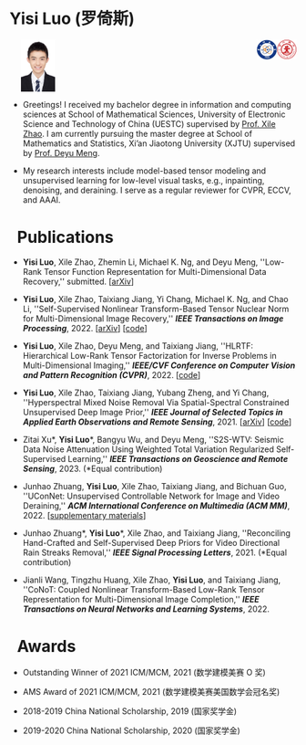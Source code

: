 Yisi Luo (罗倚斯)
======

&nbsp;&nbsp;&nbsp;&nbsp;&nbsp;<img src="me.jpg" width="12%" align="center"><img src="xtju.jpg" width="6.8%" align="right">&nbsp;&nbsp;&nbsp;&nbsp;&nbsp;<img src="uestc4.jpg" width="7%" align="right">

- Greetings! I received my bachelor degree in information and computing sciences at School of Mathematical Sciences, University of Electronic Science and Technology of China (UESTC) supervised by [Prof. Xile Zhao](https://zhaoxile.github.io). I am currently pursuing the master degree at School of Mathematics and Statistics, Xi’an Jiaotong University (XJTU) supervised by [Prof. Deyu Meng](https://gr.xjtu.edu.cn/en/web/dymeng).

- My research interests include model-based tensor modeling and unsupervised learning for low-level visual tasks, e.g., inpainting, denoising, and deraining. I serve as a regular reviewer for CVPR, ECCV, and AAAI.

&nbsp;&nbsp;Publications
======
- **Yisi Luo**, Xile Zhao, Zhemin Li, Michael K. Ng, and Deyu Meng, ''Low-Rank Tensor Function Representation for Multi-Dimensional Data Recovery,'' submitted. [<a href="https://arxiv.org/abs/2212.00262">arXiv</a>]

- **Yisi Luo**, Xile Zhao, Taixiang Jiang, Yi Chang, Michael K. Ng, and Chao Li, ''Self-Supervised Nonlinear Transform-Based Tensor Nuclear Norm for Multi-Dimensional Image Recovery,'' ***IEEE Transactions on Image Processing***, 2022. [<a href="https://arxiv.org/abs/2105.14320">arXiv</a>] [<a href="https://github.com/YisiLuo/S2NTNN">code</a>]

- **Yisi Luo**, Xile Zhao, Deyu Meng, and Taixiang Jiang, ''HLRTF: Hierarchical Low-Rank Tensor Factorization for Inverse Problems in Multi-Dimensional Imaging,'' ***IEEE/CVF Conference on Computer Vision and Pattern Recognition (CVPR)***, 2022. [<a href="https://github.com/YisiLuo/HLRTF">code</a>]

- **Yisi Luo**, Xile Zhao, Taixiang Jiang, Yubang Zheng, and Yi Chang, ''Hyperspectral Mixed Noise Removal Via Spatial-Spectral Constrained Unsupervised Deep Image Prior,'' ***IEEE Journal of Selected Topics in Applied Earth Observations and Remote Sensing***, 2021. [<a href="https://arxiv.org/abs/2008.09753">arXiv</a>] [<a href="https://github.com/YisiLuo/S2DIP">code</a>]

- Zitai Xu\*, **Yisi Luo**\*, Bangyu Wu, and Deyu Meng, ''S2S-WTV: Seismic Data Noise Attenuation Using Weighted Total Variation Regularized Self-Supervised Learning,'' ***IEEE Transactions on Geoscience and Remote Sensing***, 2023. (\*Equal contribution)

- Junhao Zhuang, **Yisi Luo**, Xile Zhao, Taixiang Jiang, and Bichuan Guo, ''UConNet: Unsupervised Controllable Network for Image and Video Deraining,'' ***ACM International Conference on Multimedia (ACM MM)***, 2022. [<a href="https://raw.githubusercontent.com/YisiLuo/YisiLuo.github.io/master/supplementary_materials.pdf">supplementary materials</a>]

- Junhao Zhuang\*, **Yisi Luo**\*, Xile Zhao, and Taixiang Jiang, ''Reconciling Hand-Crafted and Self-Supervised Deep Priors for Video Directional Rain Streaks Removal,'' ***IEEE Signal Processing Letters***, 2021. (\*Equal contribution)

- Jianli Wang, Tingzhu Huang, Xile Zhao, **Yisi Luo**, and Taixiang Jiang, ''CoNoT: Coupled Nonlinear Transform-Based Low-Rank Tensor Representation for Multi-Dimensional Image Completion,'' ***IEEE Transactions on Neural Networks and Learning Systems***, 2022.

&nbsp;&nbsp;Awards
======
- Outstanding Winner of 2021 ICM/MCM, 2021 (数学建模美赛 O 奖)

- AMS Award of 2021 ICM/MCM, 2021 (数学建模美赛美国数学会冠名奖)

- 2018-2019 China National Scholarship, 2019 (国家奖学金) 

- 2019-2020 China National Scholarship, 2020 (国家奖学金)

